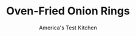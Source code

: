 ---
layout: ../../layouts/MarkdownPostLayout.astro
title: Oven-Fried Onion Rings
author: America's Test Kitchen
pubDate: 2023-03-15
description: "Fried onion rings are the perfect accompaniment to burgers, barbecue, and other casual fare. But who wants the mess and smell of deep-frying? We wanted an oven method that produced tender, sweet onions with a super-crunchy coating."
image_url: https://res.cloudinary.com/hksqkdlah/image/upload/ar_1:1,c_fill,dpr_2.0,f_auto,fl_lossy.progressive.strip_profile,g_faces:auto,q_auto:low,w_344/4960_atk08-sfs-4c-onionrings-319440
tags: ["Side Dishes","Vegetables","Make Ahead"]
calories: 2654
protein: 6
carbohydrates: 42
fats: 
fiber: 2
ingredients: ["1/2 cup, all-purpose flour","1 , large egg, at room temperature","1/2 cup, buttermilk, at room temperature","1/4 teaspoon, cayenne pepper","1/2 teaspoon, table salt","1/4 teaspoon, black pepper","30 , saltines","4 cups, kettle-cooked potato chips","2 , large yellow onions cut into 24 large rings (see note)","6 tablespoons, vegetable oil"]
serves: 6
time: "1 hour, plus 30 minutes soaking"
instructions: ["Adjust oven racks to lower-middle and upper-middle positions and heat oven to 450 degrees. Place 1/4 cup flour in shallow baking dish. Beat egg and buttermilk together in medium bowl. Whisk remaining 1/4 cup flour, cayenne, 1/2 teaspoon salt, and 1/4 teaspoon pepper into buttermilk mixture. Pulse saltines and chips together in food processor until finely ground and place in separate shallow baking dish.","Pull apart the rings in each round, discarding any that are less than 2 inches in diameter. Working one at a time, dredge each onion ring in flour, shaking off excess. Dip in buttermilk mixture, allowing excess to drip back into bowl, then drop into crumb coating, turning ring to coat evenly. Transfer to large plate and repeat with remaining onion rings.","Pour 3 tablespoons oil onto each of two rimmed baking sheets. Place in oven and heat until just smoking, about 8 minutes. Carefully tilt heated sheets to coat evenly with oil, then arrange onion rings on sheets. Bake, flipping onion rings over and switching and rotating position of baking sheets halfway through baking, until golden brown on both sides, about 15 minutes. Transfer onion rings to plates lined with paper towels to drain briefly. Serve immediately.","MAKE AHEAD: Oven-Fried Onion Rings can be breaded in advance and refrigerated for up to an hour. Let them sit at room temperature for 30 minutes before baking; if baked straight from the fridge, the onions will not soften properly and will remain crunchy."]
nutrition: ["551 mg Potassium","127 mg Phosphorus","51 mg Calcium","2 mg Iron","35 mg Magnesium","369 mg Sodium","27 g Fat","3 mg Niacin (B3)","17 g Monounsaturated","6 g Polyunsaturated","11 mg Vitamin C","31 mg Cholesterol","2 g Saturated","2 g Fiber","33 µg Folic acid","29 µg Folate (food)","3 g Sugars","11 µg Vitamin K","71 g Water","42 g Carbs","86 µg Folate equivalent (total)","6 g Protein","6 mg Vitamin E","17 µg Vitamin A","442 kcal Energy","2654 calories"]
notes: "We had the best results with kettle-cooked potato chips."
---